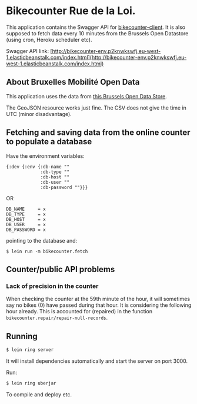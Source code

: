 # Bikecounter Rue de la Loi.

This application contains the Swagger API for [bikecounter-client](https://github.com/carlosgeos/bikecounter-client). It is also supposed to fetch data every 10 minutes from the Brussels Open Datastore (using cron, Heroku scheduler etc).

Swagger API link: [http://bikecounter-env.p2knwkswfj.eu-west-1.elasticbeanstalk.com/index.html](http://bikecounter-env.p2knwkswfj.eu-west-1.elasticbeanstalk.com/index.html)

## About Bruxelles Mobilité Open Data

This application uses the data from [this Brussels Open Data Store](http://opendatastore.brussels/fr/dataset/bike-counting-poles).

The GeoJSON resource works just fine. The CSV does not give the time in UTC (minor disadvantage).

## Fetching and saving data from the online counter to populate a database

Have the environment variables:

```
{:dev {:env {:db-name ""
             :db-type ""
             :db-host ""
             :db-user ""
             :db-password ""}}}
```
OR
```
DB_NAME     = x
DB_TYPE     = x
DB_HOST     = x
DB_USER     = x
DB_PASSWORD = x
```

pointing to the database and:

```
$ lein run -m bikecounter.fetch
```

## Counter/public API problems

### Lack of precision in the counter

When checking the counter at the 59th minute of the hour, it will
sometimes say no bikes (0) have passed during that hour. It is
considering the following hour already. This is accounted for
(repaired) in the function
`bikecounter.repair/repair-null-records`.


## Running

```sh
$ lein ring server
```

It will install dependencies automatically and start the server on port 3000.

Run:

```sh
$ lein ring uberjar
```

To compile and deploy etc.

